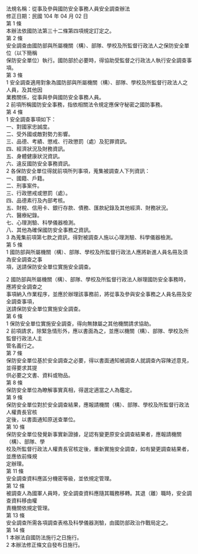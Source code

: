 法規名稱：從事及參與國防安全事務人員安全調查辦法  
修正日期：民國 104 年 04 月 02 日  
第 1 條  
本辦法依國防法第三十二條第四項規定訂定之。  
第 2 條  
安全調查由國防部與所屬機關（構）、部隊、學校及所監督行政法人之保防安全單位（以下簡稱  
保防安全單位）執行。國防部於必要時，得協助受監督之行政法人執行安全調查事項。  
第 3 條  
1 安全調查適用對象為國防部與所屬機關（構）、部隊、學校及所監督行政法人之人員，及其他因  
業務關係，從事與參與國防安全事務人員。  
2 前項所稱國防安全事務，指依相關法令規定應保守秘密之國防事務。  
第 4 條  
1 安全調查事項如下：  
一、對國家忠誠度。  
二、受外國或敵對勢力影響。  
三、品德、考績、懲戒、行政懲罰（處）及犯罪資訊。  
四、經濟狀況及財務資訊。  
五、身體健康狀況資訊。  
六、違反國防安全事務資訊。  
2 各保防安全單位得就前項所列事項，蒐集被調查人下列資訊：  
一、國籍、戶籍。  
二、刑事案件。  
三、行政懲戒或懲罰（處）。  
四、品德素行及內部考核。  
五、財稅、信用卡、銀行存款、債務、匯款紀錄及其他經濟、財務狀況。  
六、醫療紀錄。  
七、心理測驗、科學儀器檢測。  
八、其他為確保國防安全事務之資訊。  
3 為蒐集前項第七款之資訊，得對被調查人施以心理測驗、科學儀器檢測。  
第 5 條  
1 國防部與所屬機關（構）、部隊、學校及所監督行政法人應將新進人員名冊及須為安全調查之事  
項，送請保防安全單位實施安全調查。  


2 國防部與所屬機關（構）、部隊、學校及所監督行政法人辦理國防安全事務時，應將安全調查之  
事項納入作業程序，並應於辦理該事務前，將從事及參與安全事務之人員名冊及安全調查事項，  
送請保防安全單位實施安全調查。  
第 6 條  
1 保防安全單位實施安全調查，得向無隸屬之其他機關請求協助。  
2 前項請求，除緊急情形外，應以書面為之，並應以機關（構）、部隊、學校及所監督行政法人主  
管名義行之。  
第 7 條  
保防安全單位基於安全調查之必要，得以書面通知被調查人就調查內容陳述意見，並得要求其提  
供必要之文書、資料或物品。  
第 8 條  
保防安全單位為瞭解事實真相，得選定適當之人為鑑定。  
第 9 條  
保防安全單位對於安全調查結果，應報請機關（構）、部隊、學校及所監督行政法人權責長官核  
定後，以書面通知原送查單位。  
第 10 條  
保防安全單位發覺新事實新證據，足認有變更原安全調查結果者，應報請機關（構）、部隊、學  
校及所監督行政法人權責長官核定後，重新實施安全調查，如有變更調查結果者，並應依前條規  
定辦理。  
第 11 條  
安全調查資料應區分機密等級，並依規定管理。  
第 12 條  
被調查人為國軍人員時，安全調查資料應隨其職務移轉。其退（離）職時，安全調查資料移由權  
責機關依規定管理。  
第 13 條  
安全調查所需各項調查表格及科學儀器測驗，由國防部政治作戰局定之。  
第 14 條  
1 本辦法自國防法施行之日施行。  
2 本辦法修正條文自發布日施行。  


